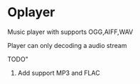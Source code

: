 # Oplayer
Music player with supports OGG,AIFF,WAV

Player can only decoding a audio stream

TODO"
1) Add support MP3 and FLAC
